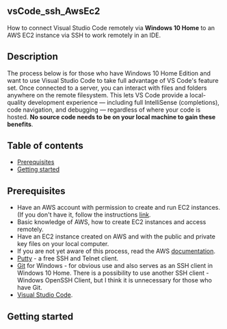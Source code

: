 ## vsCode_ssh_AwsEc2
 
 How to connect Visual Studio Code remotely via **Windows 10 Home** to an AWS EC2 instance via SSH to work remotely in an IDE.

## Description
The process below is for those who have Windows 10 Home Edition and want to use Visual Studio Code to take full advantage of VS Code's feature set. Once connected to a server, you can interact with files and folders anywhere on the remote filesystem. This lets VS Code provide a local-quality development experience — including full IntelliSense (completions), code navigation, and debugging — regardless of where your code is hosted. **No source code needs to be on your local machine to gain these benefits**.
 
## Table of contents
* [Prerequisites](#Prerequisites)
* [Getting started](#Getting-started)

## Prerequisites
* Have an AWS account with permission to create and run EC2 instances. (If you don't have it, follow the instructions [link](https://portal.aws.amazon.com/billing/signup?nc2=h_ct&src=header_signup&redirect_url=https%3A%2F%2Faws.amazon.com%2Fregistration-confirmation#/start).
* Basic knowledge of AWS, how to create EC2 instances and access remotely.
* Have an EC2 instance created on AWS and with the public and private key files on your local computer. 
* If you are not yet aware of this process, read the AWS [documentation](https://docs.aws.amazon.com/efs/latest/ug/gs-step-one-create-ec2-resources.html).
* [Putty](https://www.chiark.greenend.org.uk/~sgtatham/putty/) - a free SSH and Telnet client.
* [Git](https://git-scm.com/download/win) for Windows - for obvious use and also serves as an SSH client in Windows 10 Home. There is a possibility to use another SSH client - Windows OpenSSH Client, but I think it is unnecessary for those who have Git.
* [Visual Studio Code](https://code.visualstudio.com).
 
## Getting started
